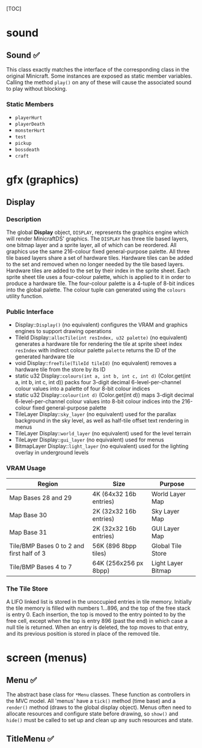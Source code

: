 [TOC]

# sound

## Sound ✅

This class exactly matches the interface of the corresponding class in the original Minicraft. Some instances are exposed as static member variables. Calling the method `play()` on any of these will cause the associated sound to play without blocking.

### Static Members

- `playerHurt`
- `playerDeath`
- `monsterHurt`
- `test`
- `pickup`
- `bossdeath`
- `craft`

# gfx (graphics)

## Display

### Description

The global **Display** object, `DISPLAY`, represents the graphics engine which will render MinicraftDS' graphics. The `DISPLAY` has three tile based layers, one bitmap layer and a sprite layer, all of which can be reordered. All graphics use the same 216-colour fixed general-purpose palette. All three tile based layers share a set of hardware tiles. Hardware tiles can be added to the set and removed when no longer needed by the tile based layers. Hardware tiles are added to the set by their index in the sprite sheet. Each sprite sheet tile uses a four-colour palette, which is applied to it in order to produce a hardware tile. The four-colour palette is a 4-tuple of 8-bit indices into the global palette. The colour tuple can generated using the `colours` utility function.

### Public Interface

- Display::`Display()` (no equivalent)
  configures the VRAM and graphics engines to support drawing operations
- TileId Display::`allocTile(int resIndex, u32 palette)` (no equivalent)
  generates a hardware tile for rendering the tile at sprite sheet index `resIndex` with indirect colour palette `palette`
  returns the ID of the generated hardware tile
- void Display::`freeTile(TileId tileId)` (no equivalent)
  removes a hardware tile from the store by its ID
- static u32 Display::`colours(int a, int b, int c, int d)` (Color.get(int a, int b, int c, int d))
  packs four 3-digit decimal 6-level-per-channel colour values into a palette of four 8-bit colour indices
- static u32 Display::`colour(int d)` (Color.get(int d))
  maps 3-digit decimal 6-level-per-channel colour values into 8-bit colour indices into the 216-colour fixed general-purpose palette
- TileLayer Display::`sky_layer` (no equivalent)
  used for the parallax background in the sky level, as well as half-tile offset text rendering in menus
- TileLayer Display::`world_layer` (no equivalent)
  used for the level terrain
- TileLayer Display::`gui_layer` (no equivalent)
  used for menus
- BitmapLayer Display::`light_layer` (no equivalent)
  used for the lighting overlay in underground levels

### VRAM Usage

| Region                                   | Size                   | Purpose            |
| ---------------------------------------- | ---------------------- | ------------------ |
| Map Bases 28 and 29                      | 4K (64x32 16b entries) | World Layer Map    |
| Map Base 30                              | 2K (32x32 16b entries) | Sky Layer Map      |
| Map Base 31                              | 2K (32x32 16b entries) | GUI Layer Map      |
| Tile/BMP Bases 0 to 2 and first half of 3 | 56K (896 8bpp tiles)   | Global Tile Store  |
| Tile/BMP Bases 4 to 7                    | 64K (256x256 px 8bpp)  | Light Layer Bitmap |

### The Tile Store

A LIFO linked list is stored in the unoccupied entries in tile memory. Initially the tile memory is filled with numbers 1…896, and the top of the free stack is entry 0. Each insertion, the top is moved to the entry pointed to by the free cell, except when the top is entry 896 (past the end) in which case a null tile is returned. When an entry is deleted, the top moves to that entry, and its previous position is stored in place of the removed tile.

# screen (menus)

## Menu ✅

The abstract base class for `*Menu` classes. These function as controllers in the MVC model. All 'menus' have a `tick()` method (time base) and a `render()` method (draws to the global display object). Menus often need to allocate resources and configure state before drawing, so `show()` and `hide()` must be called to set up and clean up any such resources and state.

## TitleMenu ✅
